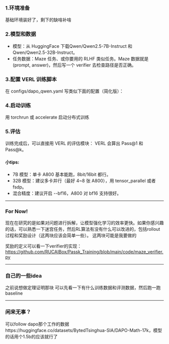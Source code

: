 ### 1.环境准备
基础环境装好了，剩下的缺啥补啥

### 2.模型和数据
- 模型：从 HuggingFace 下载Qwen/Qwen2.5-7B-Instruct 和 Qwen/Qwen2.5-32B-Instruct。
- 任务数据：Maze 任务、或你要用的 RLHF 类似任务。Maze 数据就是 (prompt, answer)，然后写一个 verifier 去检查路径是否正确。

### 3.配置 VERL 训练脚本
在 configs/dapo_qwen.yaml 写类似下面的配置（简化版）：

### 4.启动训练
用 torchrun 或 accelerate 启动分布式训练

### 5.评估
训练完成后，可以直接用 VERL 的评估模块：
VERL 会算出 Pass@1 和 Pass@k。

#### 小tips:
- 7B 模型：单卡 A800 基本能跑，8bit/16bit 都行。
- 32B 模型：建议多卡并行（最好 4~8 张 A800），用 tensor_parallel 或者 fsdp。
- 混合精度：建议开启 --bf16，A800 对 bf16 支持很好。

---

### For Now!

现在在研究的是如果对问题进行拆解，让模型强化学习的效率更快。如果你感兴趣的话，可以熟悉一下迷宫任务，然后RL算法有没有什么可以改进的，包括rollout过程和奖励设计（这两块应该会简单一些）。
这两块可能是我要做的

奖励的定义可以看一下verifier的实现：https://github.com/RUCAIBox/Passk_Training/blob/main/code/maze_verifier.py

---
### 自己的一些idea
之前说想做定理证明那块
可以先看一下有什么训练数据和评测数据，然后跑一跑baseline

---
### 闲来无事？
可以follow dapo那个工作的数据https://huggingface.co/datasets/BytedTsinghua-SIA/DAPO-Math-17k，模型的话用个1.5b的应该就行了